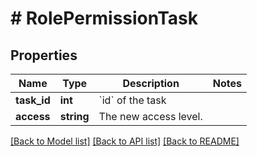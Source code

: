 # # RolePermissionTask

## Properties

Name | Type | Description | Notes
------------ | ------------- | ------------- | -------------
**task_id** | **int** | &#x60;id&#x60; of the task |
**access** | **string** | The new access level. |

[[Back to Model list]](../../README.md#models) [[Back to API list]](../../README.md#endpoints) [[Back to README]](../../README.md)
